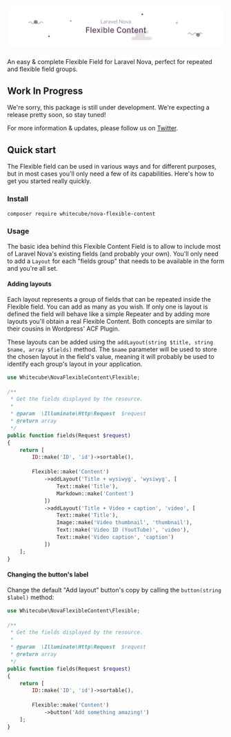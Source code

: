 # ![Laravel Nova Flexible Content](title.png)

An easy & complete Flexible Field for Laravel Nova, perfect for repeated and flexible field groups.

## Work In Progress

We're sorry, this package is still under development. We're expecting a release pretty soon, so stay tuned!

For more information & updates, please follow us on [Twitter](https://twitter.com/whitecube_be).

## Quick start

The Flexible field can be used in various ways and for different purposes, but in most cases you'll only need a few of its capabilities. Here's how to get you started really quickly.

### Install

```
composer require whitecube/nova-flexible-content
```

### Usage

The basic idea behind this Flexible Content Field is to allow to include most of Laravel Nova's existing fields (and probably your own). You'll only need to add a `Layout` for each "fields group" that needs to be available in the form and you're all set.

#### Adding layouts

Each layout represents a group of fields that can be repeated inside the Flexible field. You can add as many as you wish. If only one is layout is defined the field will behave like a simple Repeater and by adding more layouts you'll obtain a real Flexible Content. Both concepts are similar to their cousins in Wordpress' ACF Plugin.

These layouts can be added using the `addLayout(string $title, string $name, array $fields)` method. The `$name` parameter will be used to store the chosen layout in the field's value, meaning it will probably be used to identify each group's layout in your application.

```php
use Whitecube\NovaFlexibleContent\Flexible;

/**
 * Get the fields displayed by the resource.
 *
 * @param  \Illuminate\Http\Request  $request
 * @return array
 */
public function fields(Request $request)
{
    return [
        ID::make('ID', 'id')->sortable(),

        Flexible::make('Content')
            ->addLayout('Title + wysiwyg', 'wysiwyg', [
                Text::make('Title'),
                Markdown::make('Content')
            ])
            ->addLayout('Title + Video + caption', 'video', [
                Text::make('Title'),
                Image::make('Video thumbnail', 'thumbnail'),
                Text::make('Video ID (YoutTube)', 'video'),
                Text::make('Video caption', 'caption')
            ])
    ];
}
```

#### Changing the button's label

Change the default "Add layout" button's copy by calling the `button(string $label)` method:

```php
use Whitecube\NovaFlexibleContent\Flexible;

/**
 * Get the fields displayed by the resource.
 *
 * @param  \Illuminate\Http\Request  $request
 * @return array
 */
public function fields(Request $request)
{
    return [
        ID::make('ID', 'id')->sortable(),

        Flexible::make('Content')
            ->button('Add something amazing!')
    ];
}
```